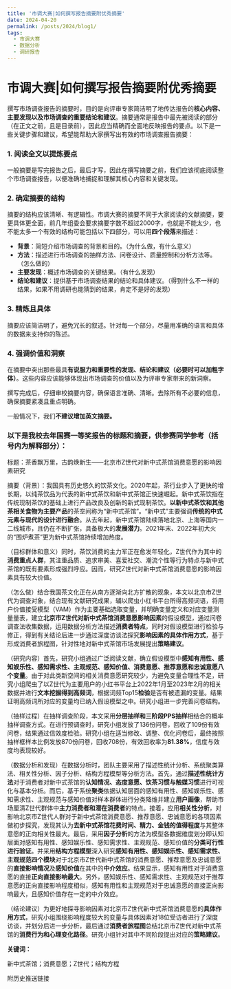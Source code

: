 ```yaml
---
title: '市调大赛|如何撰写报告摘要附优秀摘要'
date: 2024-04-20
permalink: /posts/2024/blog1/
tags:
  - 市调大赛
  - 数据分析
  - 调研报告
---
```


# 市调大赛|如何撰写报告摘要附优秀摘要

撰写市场调查报告的摘要时，目的是向评审专家简洁明了地传达报告的**核心内容、主要发现以及市场调查的重要结论和建议**。摘要通常是报告中最先被阅读的部分（在正文之前，且是目录前），因此应当精确而全面地反映报告的要点。以下是一些关键步骤和建议，希望能帮助大家撰写出有效的市场调查报告摘要：

### 1. 阅读全文以提炼要点

一般摘要是写完报告之后，最后才写，因此在撰写摘要之前，我们应该彻底阅读整个市场调查报告，以便准确地捕捉和理解其核心内容和关键发现。

### 2. 确定摘要的结构

摘要的结构应该清晰、有逻辑性。市调大赛的摘要不同于大家阅读的文献摘要，要更具体更全面，前几年组委会要求摘要字数不超过2000字，也就是不能太少，也不能太多一个有效的结构可能包括以下四部分，可以用**四个段落**来描述：

- **背景**：简短介绍市场调查的背景和目的。（为什么做，有什么意义）
- **方法**：描述进行市场调查的抽样方法、问卷设计、质量控制和分析方法等。（怎么做的）
- **主要发现**：概述市场调查的关键结果。（有什么发现）
- **结论和建议**：提供基于市场调查结果的结论和具体建议。（得到什么不一样的结果，如果不用调研也能猜到的结果，肯定不是好的发现）

### 3. 精炼且具体

摘要应该简洁明了，避免冗长的叙述。针对每一个部分，尽量用准确的语言和具体的数据来支持你的陈述。

### 4. 强调价值和洞察

在摘要中突出那些最具**有说服力和重要性的发现、结论和建议（必要时可以加粗字体）**。这些内容应该能够体现出市场调查的价值以及为评审专家带来的新洞察。

撰写完成后，仔细审校摘要内容，确保语言准确、清晰。去除所有不必要的信息，确保摘要紧凑且重点明确。

一般情况下，我们**不建议增加英文摘要。**

### 以下是我校去年国赛一等奖报告的标题和摘要，供参赛同学参考（括号内为解释部分）：

标题：茶香飘万里，古韵焕新生——北京市Z世代对新中式茶馆消费意愿的影响因素研究

摘要（背景）：我国具有历史悠久的饮茶文化。2020年起，茶行业步入了更快的增长期，以纯茶饮品为代表的新中式茶饮和新中式茶馆正快速崛起。新中式茶饮指在传统现制茶饮的基础上进行产品改良及创新的新式现制茶饮。**以新中式茶饮和其他茶相关食物为主要产品**的茶空间称为“新中式茶馆”。“新中式”主要强调**传统的中式元素与现代的设计进行融合**。从去年起，新中式茶馆陆续落地北京、上海等国内一二线城市，且仍在不断扩张，具备极大的**发展潜力**。2021年末、2022年初大火的“围炉煮茶”更为新中式茶馆持续增加热度。

（目标群体和意义）同时，茶饮消费的主力军正在愈发年轻化，Z世代作为其中的**消费重点人群**，其注重品质、追求审美、喜爱社交、潮流个性等行为特点与新中式茶馆的既有要素形成强烈呼应。因而，研究Z世代对新中式茶馆消费意愿的影响因素具有较大价值。

（怎么做）结合我国茶文化正在从南方逐渐向北方扩散的现象，本文以北京市Z世代为调查对象，结合现有文献研究成果，辅以爬虫小红书平台所得高频词语，将用户价值接受模型（VAM）作为主要基础选取变量，并明确变量定义和对应变量测量量表，建立**北京市Z世代对新中式茶馆消费意愿影响因素**的假设模型，通过问卷调查法收集数据，运用数据分析方法描述**消费者特点**，同时对假设模型进行检验与修正，得到有关结论后进一步通过深度访谈法探究**影响因素的具体作用方式**，基于形成消费者旅程图，针对性地对新中式茶馆市场发展提出**策略建议**。

（研究内容）首先，研究小组通过广泛阅读文献，确立假设模型中**感知有用性、感知娱乐性、感知需求性、主观规范、感知价值、消费意愿、推荐意愿和忠诚意愿八个变量**。由于对此类新空间的相关消费意愿研究较少，为避免变量合理性不足，研究小组爬虫了以Z世代为主要用户的小红书平台上2022年1月至2023年2月的相关数据并进行**文本挖掘得到高频词**，根据词频Top15**检验**是否有被遗漏的变量。结果证明高频词所对应的变量均已纳入假设模型之中。研究小组进一步完善问卷结构。

（抽样过程）在抽样调查阶段，本文采用**分层抽样和三阶段PPS抽样**相结合的概率抽样调查方式。在进行预调查时，研究小组发放了136份问卷，回收了109份有效问卷，结果通过信效度检验。研究小组在适当修改、调整、优化问卷后，最终按照抽样框样本比例发放870份问卷，回收708份，有效回收率为**81.38%**，信度与效度均表现较好。

（数据分析和发现）在数据分析时，团队主要采用了描述性统计分析、系统聚类算法、相关性分析、因子分析、结构方程模型等分析方法。首先，通过**描述性统计方法**对于消费者对新中式茶馆的**认知情况、态度意愿、饮茶习惯与触媒习惯**进行可视化与基本分析。而后，基于系统**聚类**依据认知层面的感知有用性、感知娱乐性、感知需求性、主观规范与感知价值对样本群体进行分类降维并建立**用户画像**，帮助市场厘清Z世代群体中**主力消费者和潜在消费者**的特点。接着，应用**相关性分析**，对影响北京市Z世代人群对于新中式茶馆消费意愿、推荐意愿、忠诚意愿的各项因素做初步探究，发现其认为**去新中式茶馆花费时间、精力、金钱的值得程度**与其整体意愿的正向相关性最大。最后，采用**因子分析**的方法为模型各数据维度划分即认知层面对感知有用性、感知娱乐性、感知需求性、主观规范、感知价值的**分类可行性进行验证**。并采用**结构方程模型**深入研究**感知有用性、感知娱乐性、感知需求性、主观规范四个模块**对于北京市Z世代新中式茶馆的消费意愿、推荐意愿及忠诚意愿的**直接影响情况**及**感知价值**在其中的**中介效应**。结果显示，感知有用性对于消费意愿的直接**正向直接影响最大**。另外，感知娱乐性、感知需求性、主观规范对于推荐意愿的正向直接影响程度相似，感知有用性和主观规范对于忠诚意愿的直接正向影响最大，且感知价值存在一定的中介效应。

（结论建议）为更好地探寻影响因素对北京市Z世代新中式茶馆消费意愿的**具体作用方式**，研究小组围绕影响程度较大的变量与具体因素对18位受访者进行了深度访谈，并划分后进一步分析，最后通过**消费者旅程图**总结北京市Z世代对新中式茶馆的**消费行为和心理变化路径**。研究小组针对其中不同阶段提出对应的**策略建议**。

**关键词：**

新中式茶馆；消费意愿；Z世代；结构方程

附历史推送链接